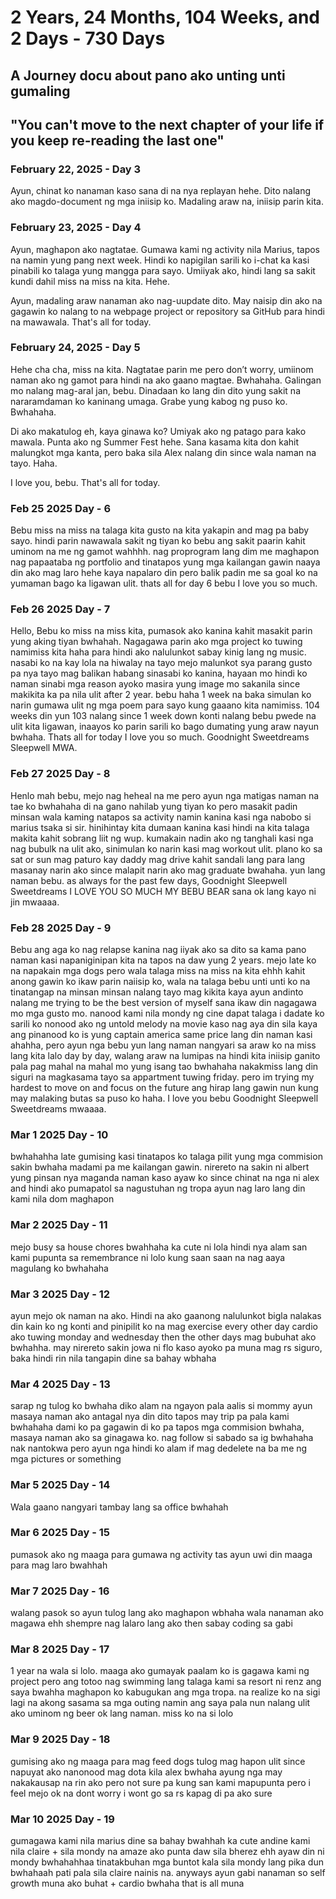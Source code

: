 # 2 Years, 24 Months, 104 Weeks, and 2 Days - 730 Days

## A Journey docu about pano ako unting unti gumaling

## "You can't move to the next chapter of your life if you keep re-reading the last one"



### February 22, 2025 - Day 3
Ayun, chinat ko nanaman kaso sana di na nya replayan hehe. Dito nalang ako magdo-document ng mga iniisip ko. Madaling araw na, iniisip parin kita.

### February 23, 2025 - Day 4
Ayun, maghapon ako nagtatae. Gumawa kami ng activity nila Marius, tapos na namin yung pang next week. Hindi ko napigilan sarili ko i-chat ka kasi pinabili ko talaga yung mangga para sayo. Umiiyak ako, hindi lang sa sakit kundi dahil miss na miss na kita. Hehe. 

Ayun, madaling araw nanaman ako nag-uupdate dito. May naisip din ako na gagawin ko nalang to na webpage project or repository sa GitHub para hindi na mawawala. That's all for today.

### February 24, 2025 - Day 5
Hehe cha cha, miss na kita. Nagtatae parin me pero don’t worry, umiinom naman ako ng gamot para hindi na ako gaano magtae. Bwhahaha. Galingan mo nalang mag-aral jan, bebu. Dinadaan ko lang din dito yung sakit na nararamdaman ko kaninang umaga. Grabe yung kabog ng puso ko. Bwhahaha.

Di ako makatulog eh, kaya ginawa ko? Umiyak ako ng patago para kako mawala. Punta ako ng Summer Fest hehe. Sana kasama kita don kahit malungkot mga kanta, pero baka sila Alex nalang din since wala naman na tayo. Haha. 

I love you, bebu. That's all for today.

### Feb 25 2025 Day - 6
Bebu miss na miss na talaga kita gusto na kita yakapin and mag pa baby sayo. hindi parin nawawala sakit ng tiyan ko bebu ang sakit paarin
kahit uminom na me ng gamot wahhhh. nag proprogram lang dim me maghapon nag papaataba ng portfolio and tinatapos yung mga kailangan gawin
naaya din ako mag laro hehe kaya napalaro din pero balik padin me sa goal ko na yumaman bago ka ligawan ulit. thats all for day 6 bebu I love you so much.

### Feb 26 2025 Day - 7
Hello, Bebu ko miss na miss kita, pumasok ako kanina kahit masakit parin yung aking tiyan bwhahah. Nagagawa parin ako mga project ko tuwing namimiss kita haha para hindi ako nalulunkot sabay kinig lang ng music. nasabi ko na kay lola na hiwalay na tayo mejo malunkot sya parang gusto    
pa nya tayo mag balikan habang sinasabi ko kanina, hayaan mo hindi ko naman sinabi mga reason ayoko masira yung image mo sakanila since makikita
ka pa nila ulit after 2 year. bebu haha 1 week na baka simulan ko narin gumawa ulit ng mga poem para sayo kung gaaano kita namimiss. 104 weeks din yun 103 nalang since 1 week down konti nalang bebu pwede na ulit kita ligawan, inaayos ko parin sarili ko bago dumating yung araw nayun bwhaha.
Thats all for today I love you so much. Goodnight Sweetdreams Sleepwell MWA.

### Feb 27 2025 Day - 8
Henlo mah bebu, mejo nag heheal na me pero ayun nga matigas naman na tae ko bwhahaha di na gano nahilab yung tiyan ko pero masakit padin minsan
wala kaming natapos sa activity namin kanina kasi nga nabobo si marius tsaka si sir. hinihintay kita dumaan kanina kasi hindi na kita talaga makita 
kahit sobrang liit ng wup. kumakain nadin ako ng tanghali kasi nga nag bubulk na ulit ako, sinimulan ko narin kasi mag workout ulit. plano ko sa sat or sun 
mag paturo kay daddy mag drive kahit sandali lang para lang  masanay narin ako since malapit narin ako mag graduate bwahaha. yun lang naman bebu.
as always for the past few days, Goodnight Sleepwell Sweetdreams I LOVE YOU SO MUCH MY BEBU BEAR sana ok lang kayo ni jin mwaaaa.

### Feb 28 2025 Day - 9
Bebu ang aga ko nag relapse kanina nag iiyak ako sa dito sa kama pano naman kasi napaniginipan kita na tapos na daw yung 2 years. mejo late ko na napakain mga dogs pero wala talaga miss na miss na kita ehhh
kahit anong gawin ko ikaw parin naiisip ko, wala na talaga bebu unti unti ko na tinatangap na minsan minsan nalang tayo mag kikita 
kaya ayun andinto nalang me trying to be the best version of myself sana ikaw din nagagawa mo mga gusto mo. nanood kami nila mondy ng cine 
dapat talaga i dadate ko sarili ko nonood ako ng untold melody na movie kaso nag aya din sila kaya ang pinanood ko is yung captain america same price
lang din naman kasi ahahha, pero ayun nga bebu yun lang naman nangyari sa araw ko na miss lang kita lalo day by day, walang araw na lumipas na hindi kita iniisip
ganito pala pag mahal na mahal mo yung isang tao bwhahaha nakakmiss lang din siguri na magkasama tayo sa appartment tuwing friday. pero im trying my hardest
to move on and focus on the future ang hirap lang gawin nun kung may malaking butas sa puso ko haha. I love you bebu Goodnight Sleepwell Sweetdreams mwaaaa.


### Mar 1 2025 Day - 10
bwhahahha late gumising kasi tinatapos ko talaga pilit yung mga commision sakin bwhaha
madami pa me kailangan gawin. nirereto na sakin ni albert yung pinsan nya maganda naman
kaso ayaw ko since chinat na nga ni alex and hindi ako pumapatol sa nagustuhan ng tropa
ayun nag laro lang din kami nila dom maghapon

### Mar 2 2025 Day - 11
mejo busy sa house chores bwahhaha ka cute ni lola hindi nya alam san kami pupunta sa remembrance ni lolo
kung saan saan na nag aaya magulang ko bwhahaha

### Mar 3 2025 Day - 12
ayun mejo ok naman na ako. Hindi na ako gaanong nalulunkot bigla nalakas din kain ko ng konti and pinipilit ko na mag exercise 
every other day cardio ako tuwing monday and wednesday then the other days mag bubuhat ako bwhahha. may nirereto sakin jowa ni flo 
kaso ayoko pa muna mag rs siguro, baka hindi rin nila tangapin dine sa bahay wbhaha

### Mar 4 2025 Day - 13
sarap ng tulog ko bwhaha diko alam na ngayon pala aalis si mommy ayun masaya naman ako antagal nya din dito 
tapos may trip pa pala kami bwhahaha dami ko pa gagawin di ko pa tapos mga commision bwhaha, masaya naman ako 
sa ginagawa ko. nag follow si sabado sa ig bwhahaha nak nantokwa pero ayun nga hindi ko alam if mag dedelete na ba me 
ng mga pictures or something

### Mar 5 2025 Day - 14
Wala gaano nangyari tambay lang sa office bwhahah


### Mar 6 2025 Day - 15
pumasok ako ng maaga para gumawa ng activity tas ayun uwi din maaga para mag laro bwahhah


### Mar 7 2025 Day - 16
walang pasok so ayun tulog lang ako maghapon wbhaha wala nanaman ako magawa ehh shempre nag lalaro lang ako then 
sabay coding sa gabi

### Mar 8 2025 Day - 17
1 year na wala si lolo. maaga ako gumayak paalam ko is gagawa kami ng project pero ang totoo nag swimming lang talaga kami sa resort ni renz
ang saya bwahha maghapon ko kabugukan ang mga tropa. na realize ko na sigi lagi na akong sasama sa mga outing namin 
ang saya pala nun nalang ulit ako uminom ng beer ok lang naman. miss ko na si lolo

### Mar 9 2025 Day - 18
gumising ako ng maaga para mag feed dogs tulog mag hapon ulit since napuyat ako nanonood mag dota kila alex bwhaha
ayung nga may nakakausap na rin ako pero not sure pa kung san kami mapupunta pero i feel mejo ok na 
dont worry i wont go sa rs kapag di pa ako sure

### Mar 10 2025 Day - 19
gumagawa kami nila marius dine sa bahay bwahhah ka cute andine kami nila claire + sila mondy na amaze ako punta daw sila bherez ehh ayaw din ni mondy bwhahahhaa
tinatakbuhan mga buntot kala sila mondy lang pika dun bwhahaah pati pala sila claire nainis na. anyways ayun gabi nanaman so self growth muna ako buhat + cardio bwhaha that is all muna 











